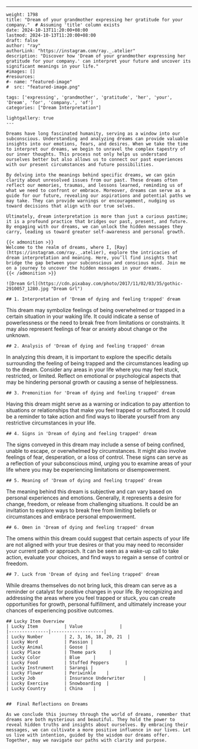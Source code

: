 ---
    weight: 1798
    title: "Dream of your grandmother expressing her gratitude for your company."  # Assuming 'title' column exists
    date: 2024-10-13T11:20:00+08:00
    lastmod: 2024-10-13T11:20:00+08:00
    draft: false
    author: "ray"
    authorLink: "https://instagram.com/ray._.atelier"
    description: "Discover how 'Dream of your grandmother expressing her gratitude for your company.' can interpret your future and uncover its significant meanings in your life."
    #images: []
    #resources:
    #- name: "featured-image"
    #  src: "featured-image.png"
    
    tags: ['expressing', 'grandmother', 'gratitude', 'her', 'your', 'Dream', 'for', 'company.', 'of']
    categories: ["Dream Interpretation"]
    
    lightgallery: true
    ---
    
    Dreams have long fascinated humanity, serving as a window into our subconscious. Understanding and analyzing dreams can provide valuable insights into our emotions, fears, and desires. When we take the time to interpret our dreams, we begin to unravel the complex tapestry of our inner thoughts. This process not only helps us understand ourselves better but also allows us to connect our past experiences with our present circumstances and future possibilities.
    
    By delving into the meanings behind specific dreams, we can gain clarity about unresolved issues from our past. These dreams often reflect our memories, traumas, and lessons learned, reminding us of what we need to confront or embrace. Moreover, dreams can serve as a guide for our future, revealing our aspirations and potential paths we may take. They can provide warnings or encouragement, nudging us toward decisions that align with our true selves.
    
    Ultimately, dream interpretation is more than just a curious pastime; it is a profound practice that bridges our past, present, and future. By engaging with our dreams, we can unlock the hidden messages they carry, leading us toward greater self-awareness and personal growth.
    
    {{< admonition >}}
    Welcome to the realm of dreams, where I, [Ray](https://instagram.com/ray._.atelier), explore the intricacies of dream interpretation and meaning. Here, you’ll find insights that bridge the gap between your subconscious and conscious mind. Join me on a journey to uncover the hidden messages in your dreams.
    {{< /admonition >}}
    
    ![Dream Grl](https://cdn.pixabay.com/photo/2017/11/02/03/35/gothic-2910057_1280.jpg "Dream Grl")
    
    ## 1. Interpretation of 'Dream of dying and feeling trapped' dream
    
This dream may symbolize feelings of being overwhelmed or trapped in a certain situation in your waking life. It could indicate a sense of powerlessness or the need to break free from limitations or constraints. It may also represent feelings of fear or anxiety about change or the unknown.
    
    ## 2. Analysis of 'Dream of dying and feeling trapped' dream
    
In analyzing this dream, it is important to explore the specific details surrounding the feeling of being trapped and the circumstances leading up to the dream. Consider any areas in your life where you may feel stuck, restricted, or limited. Reflect on emotional or psychological aspects that may be hindering personal growth or causing a sense of helplessness.
    
    ## 3. Premonition for 'Dream of dying and feeling trapped' dream
    
Having this dream might serve as a warning or indication to pay attention to situations or relationships that make you feel trapped or suffocated. It could be a reminder to take action and find ways to liberate yourself from any restrictive circumstances in your life.
    
    ## 4. Signs in 'Dream of dying and feeling trapped' dream
    
The signs conveyed in this dream may include a sense of being confined, unable to escape, or overwhelmed by circumstances. It might also involve feelings of fear, desperation, or a loss of control. These signs can serve as a reflection of your subconscious mind, urging you to examine areas of your life where you may be experiencing limitations or disempowerment.
    
    ## 5. Meaning of 'Dream of dying and feeling trapped' dream
    
The meaning behind this dream is subjective and can vary based on personal experiences and emotions. Generally, it represents a desire for change, freedom, or release from challenging situations. It could be an invitation to explore ways to break free from limiting beliefs or circumstances and embrace personal empowerment.
    
    ## 6. Omen in 'Dream of dying and feeling trapped' dream
    
The omens within this dream could suggest that certain aspects of your life are not aligned with your true desires or that you may need to reconsider your current path or approach. It can be seen as a wake-up call to take action, evaluate your choices, and find ways to regain a sense of control or freedom.
    
    ## 7. Luck from 'Dream of dying and feeling trapped' dream
    
While dreams themselves do not bring luck, this dream can serve as a reminder or catalyst for positive changes in your life. By recognizing and addressing the areas where you feel trapped or stuck, you can create opportunities for growth, personal fulfillment, and ultimately increase your chances of experiencing positive outcomes.
    
    ## Lucky Item Overview
    | Lucky Item          | Value              |
    |---------------|--------------------|
    | Lucky Number        | 2, 3, 16, 18, 20, 21  |
    | Lucky Word          | Passion |
    | Lucky Animal        | Goose |
    | Lucky Place         | Theme park     |
    | Lucky Color         | Blue     |
    | Lucky Food          | Stuffed Peppers      |
    | Lucky Instrument    | Sarangi |
    | Lucky Flower        | Periwinkle    |
    | Lucky Job           | Insurance Underwriter       |
    | Lucky Exercise      | Snowboarding  |
    | Lucky Country       | China    |
    
    
    ##  Final Reflections on Dreams
    
    As we conclude this journey through the world of dreams, remember that dreams are both mysterious and beautiful. They hold the power to reveal hidden truths and insights about ourselves. By embracing their messages, we can cultivate a more positive influence in our lives. Let us live with intention, guided by the wisdom our dreams offer. Together, may we navigate our paths with clarity and purpose.
    
